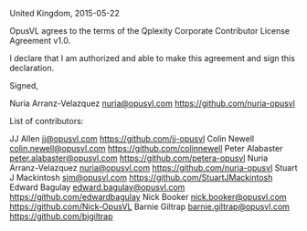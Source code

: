 United Kingdom, 2015-05-22

OpusVL agrees to the terms of the Qplexity Corporate Contributor License Agreement v1.0.

I declare that I am authorized and able to make this agreement and sign this declaration.

Signed,

Nuria Arranz-Velazquez nuria@opusvl.com https://github.com/nuria-opusvl

List of contributors:

JJ Allen jj@opusvl.com https://github.com/jj-opusvl
Colin Newell colin.newell@opusvl.com https://github.com/colinnewell
Peter Alabaster peter.alabaster@opusvl.com https://github.com/petera-opusvl
Nuria Arranz-Velazquez nuria@opusvl.com https://github.com/nuria-opusvl
Stuart J Mackintosh sjm@opusvl.com https://github.com/StuartJMackintosh
Edward Bagulay edward.bagulay@opusvl.com https://github.com/edwardbagulay
Nick Booker nick.booker@opusvl.com https://github.com/Nick-OpusVL
Barnie Giltrap barnie.giltrap@opusvl.com https://github.com/bjgiltrap
